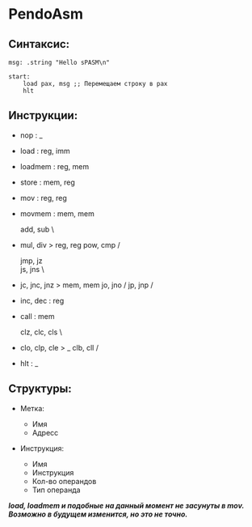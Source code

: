 # PendoAsm

## Синтаксис:
```assembly
msg: .string "Hello sPASM\n"

start:
	load pax, msg ;; Перемещаем строку в pax
	hlt
```

## Инструкции:
 - nop     : _
 - load    : reg, imm
 - loadmem : reg, mem
 - store   : mem, reg
 - mov     : reg, reg
 - movmem  : mem, mem
 
   add, sub \
 - mul, div  > reg, reg
   pow, cmp /
   
   jmp, jz    \
   js, jns     \
 - jc, jnc, jnz > mem, mem
   jo, jno     /
   jp, jnp    /
   
 - inc, dec  : reg
 - call      : mem
 
   clz, clc, cls \
 - clo, clp, cle  > _
   clb, cll      /
   
 - hlt       : _

## Структуры:

 - Метка:
   - Имя
   - Адресс
 
 - Инструкция:
   - Имя
   - Инструкция
   - Кол-во операндов
   - Тип операнда

***load, loadmem и подобные на данный момент не засунуты в mov. Возможно в будущем изменится, но это не точно.***
